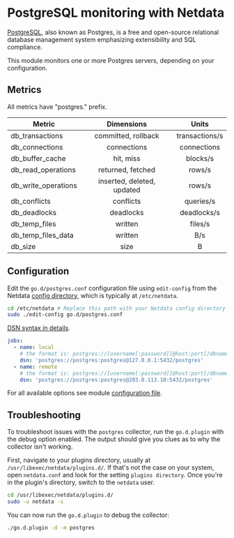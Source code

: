 <!--
title: "PostgreSQL monitoring with Netdata"
description: "Monitor connections, slow queries, InnoDB memory and disk utilization, locks, and more with zero configuration and per-second metric granularity."
custom_edit_url: https://github.com/netdata/go.d.plugin/edit/master/modules/postgres/README.md
sidebar_label: "PostgresSQL"
-->

# PostgreSQL monitoring with Netdata

[PostgreSQL](https://www.postgresql.org/), also known as Postgres, is a free and open-source relational database
management system emphasizing extensibility and SQL compliance.

This module monitors one or more Postgres servers, depending on your configuration.

## Metrics

All metrics have "postgres." prefix.

| Metric              |         Dimensions         |     Units      |
|---------------------|:--------------------------:|:--------------:|
| db_transactions     |    committed, rollback     | transactions/s |
| db_connections      |        connections         |  connections   |
| db_buffer_cache     |         hit, miss          |    blocks/s    |
| db_read_operations  |     returned, fetched      |     rows/s     |
| db_write_operations | inserted, deleted, updated |     rows/s     |
| db_conflicts        |         conflicts          |   queries/s    |
| db_deadlocks        |         deadlocks          |  deadlocks/s   |
| db_temp_files       |          written           |    files/s     |
| db_temp_files_data  |          written           |      B/s       |
| db_size             |            size            |       B        |

## Configuration

Edit the `go.d/postgres.conf` configuration file using `edit-config` from the
Netdata [config directory](https://learn.netdata.cloud/docs/configure/nodes), which is typically at `/etc/netdata`.

```bash
cd /etc/netdata # Replace this path with your Netdata config directory
sudo ./edit-config go.d/postgres.conf
```

[DSN syntax in details](https://github.com/go-sql-driver/mysql#dsn-data-source-name).

```yaml
jobs:
  - name: local
    # the format is: postgres://[username[:password]]@host:port[/dbname]?sslmode=[disable|verify-ca|verify-full]
    dsn: 'postgres://postgres:postgres@127.0.0.1:5432/postgres'
  - name: remote
    # the format is: postgres://[username[:password]]@host:port[/dbname]?sslmode=[disable|verify-ca|verify-full]
    dsn: 'postgres://postgres:postgres@203.0.113.10:5432/postgres'
```

For all available options see
module [configuration file](https://github.com/netdata/go.d.plugin/blob/master/config/go.d/postgres.conf).

## Troubleshooting

To troubleshoot issues with the `postgres` collector, run the `go.d.plugin` with the debug option enabled. The output
should give you clues as to why the collector isn't working.

First, navigate to your plugins directory, usually at `/usr/libexec/netdata/plugins.d/`. If that's not the case on your
system, open `netdata.conf` and look for the setting `plugins directory`. Once you're in the plugin's directory, switch
to the `netdata` user.

```bash
cd /usr/libexec/netdata/plugins.d/
sudo -u netdata -s
```

You can now run the `go.d.plugin` to debug the collector:

```bash
./go.d.plugin -d -m postgres
```
